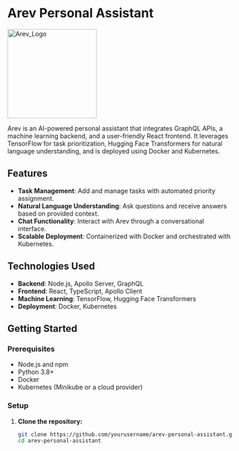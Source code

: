 # Arev Personal Assistant

<img src="[Arev_Logo.png](arev_logo.png)" alt="Arev_Logo" width="200"/>


Arev is an AI-powered personal assistant that integrates GraphQL APIs, a machine learning backend, and a user-friendly React frontend. It leverages TensorFlow for task prioritization, Hugging Face Transformers for natural language understanding, and is deployed using Docker and Kubernetes.

## Features

- **Task Management**: Add and manage tasks with automated priority assignment.
- **Natural Language Understanding**: Ask questions and receive answers based on provided context.
- **Chat Functionality**: Interact with Arev through a conversational interface.
- **Scalable Deployment**: Containerized with Docker and orchestrated with Kubernetes.

## Technologies Used

- **Backend**: Node.js, Apollo Server, GraphQL
- **Frontend**: React, TypeScript, Apollo Client
- **Machine Learning**: TensorFlow, Hugging Face Transformers
- **Deployment**: Docker, Kubernetes

## Getting Started

### Prerequisites

- Node.js and npm
- Python 3.8+
- Docker
- Kubernetes (Minikube or a cloud provider)

### Setup

1. **Clone the repository:**

   ```bash
   git clone https://github.com/yourusername/arev-personal-assistant.git
   cd arev-personal-assistant
